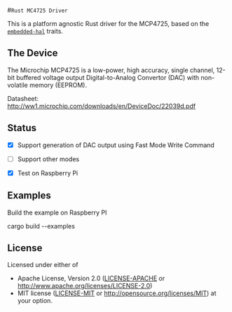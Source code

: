 #`Rust MC4725 Driver`

This is a platform agnostic Rust driver for the MCP4725, based on the
[`embedded-hal`](https://github.com/japaric/embedded-hal) traits.


## The Device

The Microchip MCP4725 is a low-power, high accuracy, single channel,
12-bit buffered voltage output Digital-to-Analog Convertor (DAC)
with non-volatile memory (EEPROM).

Datasheet: http://ww1.microchip.com/downloads/en/DeviceDoc/22039d.pdf


## Status

- [x] Support  generation of DAC output using Fast Mode Write Command
- [ ] Support other modes
- [x] Test on Raspberry Pi


## Examples
Build the example on Raspberry PI

cargo build --examples


## License

Licensed under either of

 * Apache License, Version 2.0 ([LICENSE-APACHE](LICENSE-APACHE) or
   http://www.apache.org/licenses/LICENSE-2.0)
 * MIT license ([LICENSE-MIT](LICENSE-MIT) or
   http://opensource.org/licenses/MIT) at your option.
